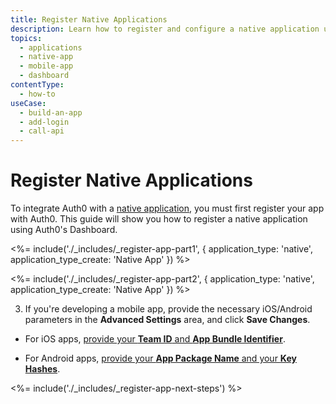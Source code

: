```yaml
---
title: Register Native Applications
description: Learn how to register and configure a native application using the Auth0 Management Dashboard. These may include mobile, desktop, or hybrid apps running natively in a device (e.g., i0S, Android).
topics:
  - applications
  - native-app
  - mobile-app
  - dashboard
contentType: 
  - how-to
useCase:
  - build-an-app
  - add-login
  - call-api
---
```

# Register Native Applications

To integrate Auth0 with a [native application](/applications), you must first register your app with Auth0. This guide will show you how to register a native application using Auth0's Dashboard.

<%= include('./_includes/_register-app-part1', { application_type: 'native', application_type_create: 'Native App' }) %>

<%= include('./_includes/_register-app-part2', { application_type: 'native', application_type_create: 'Native App' }) %> 

3. If you're developing a mobile app, provide the necessary iOS/Android parameters in the **Advanced Settings** area, and click **Save Changes**.

- For iOS apps, [provide your **Team ID** and **App Bundle Identifier**](/dashboard/guides/applications/enable-universal-links).

- For Android apps, [provide your **App Package Name** and your **Key Hashes**](/dashboard/guides/applications/enable-android-app-links).

<%= include('./_includes/_register-app-next-steps') %>

